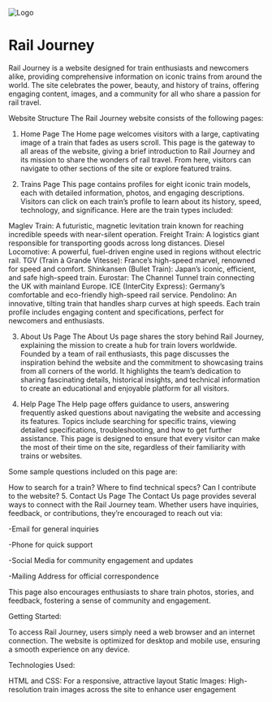 
![Logo](https://cdn-icons-png.flaticon.com/128/713/713309.png)


# Rail Journey

Rail Journey is a website designed for train enthusiasts and newcomers alike, providing comprehensive information on iconic trains from around the world. The site celebrates the power, beauty, and history of trains, offering engaging content, images, and a community for all who share a passion for rail travel.

Website Structure
The Rail Journey website consists of the following pages:

1. Home Page
The Home page welcomes visitors with a large, captivating image of a train that fades as users scroll. This page is the gateway to all areas of the website, giving a brief introduction to Rail Journey and its mission to share the wonders of rail travel. From here, visitors can navigate to other sections of the site or explore featured trains.

2. Trains Page
This page contains profiles for eight iconic train models, each with detailed information, photos, and engaging descriptions. Visitors can click on each train’s profile to learn about its history, speed, technology, and significance. Here are the train types included:

Maglev Train: A futuristic, magnetic levitation train known for reaching incredible speeds with near-silent operation.
Freight Train: A logistics giant responsible for transporting goods across long distances.
Diesel Locomotive: A powerful, fuel-driven engine used in regions without electric rail.
TGV (Train à Grande Vitesse): France’s high-speed marvel, renowned for speed and comfort.
Shinkansen (Bullet Train): Japan’s iconic, efficient, and safe high-speed train.
Eurostar: The Channel Tunnel train connecting the UK with mainland Europe.
ICE (InterCity Express): Germany’s comfortable and eco-friendly high-speed rail service.
Pendolino: An innovative, tilting train that handles sharp curves at high speeds.
Each train profile includes engaging content and specifications, perfect for newcomers and enthusiasts.

3. About Us Page
The About Us page shares the story behind Rail Journey, explaining the mission to create a hub for train lovers worldwide. Founded by a team of rail enthusiasts, this page discusses the inspiration behind the website and the commitment to showcasing trains from all corners of the world. It highlights the team’s dedication to sharing fascinating details, historical insights, and technical information to create an educational and enjoyable platform for all visitors.

4. Help Page
The Help page offers guidance to users, answering frequently asked questions about navigating the website and accessing its features. Topics include searching for specific trains, viewing detailed specifications, troubleshooting, and how to get further assistance. This page is designed to ensure that every visitor can make the most of their time on the site, regardless of their familiarity with trains or websites.

Some sample questions included on this page are:

How to search for a train?
Where to find technical specs?
Can I contribute to the website?
5. Contact Us Page
The Contact Us page provides several ways to connect with the Rail Journey team. Whether users have inquiries, feedback, or contributions, they’re encouraged to reach out via:

-Email for general inquiries

-Phone for quick support

-Social Media for community engagement and updates

-Mailing Address for official correspondence

This page also encourages enthusiasts to share train photos, stories, and feedback, fostering a sense of community and engagement.

Getting Started:

To access Rail Journey, users simply need a web browser and an internet connection. The website is optimized for desktop and mobile use, ensuring a smooth experience on any device.

Technologies Used:

HTML and CSS: For a responsive, attractive layout
Static Images: High-resolution train images across the site to enhance user engagement


